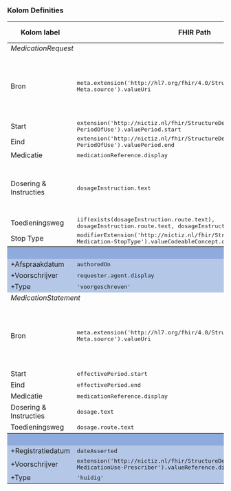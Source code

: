 ### Kolom Definities
<table class="grid">
<thead>
<th>Kolom label</th>
<th width="25%">FHIR Path</th>
<th>FHIR Type</th>
<th>Zib element</th>
<th>Toelichting of regels</th>
</thead>
<tbody>
<tr><td colspan=5><i>MedicationRequest</i></td></tr>
<tr>
<td>Bron</td>
<td><samp>meta.extension('http://hl7.org/fhir/4.0/StructureDefinition/extension-Meta.source').valueUri</samp></td>
<td><code>string</code></td>
<td>nvt</td>
<td>Lookup adhv uri (AGB-Z of OID) <code>&lt;adressering-base&gt;/Organization?identifier=&lt;.meta.tag.code&gt;</code> en gebruik dan <code>Organization.name</code></td>
</tr>
<tr>
<td>Start</td>
<td><samp>extension('http://nictiz.nl/fhir/StructureDefinition/zib-Medication-PeriodOfUse').valuePeriod.start</samp></td>
<td><code>dateTime</code></td>
<td>Gebruiksperiode/startDatumTijd</td>
<td></td>
</tr>
<tr>
<td>Eind</td>
<td><samp>extension('http://nictiz.nl/fhir/StructureDefinition/zib-Medication-PeriodOfUse').valuePeriod.end</samp></td>
<td><code>dateTime</code></td>
<td>Gebruiksperiode/eindDatumTijd</td>
<td></td>
</tr>
<tr>
<td>Medicatie</td>
<td><samp>medicationReference.display</samp></td>
<td><code>string</code></td>
<td>Afgesprokengeneesmiddel</td>
<td></td>
</tr>
<tr>
<td>Dosering & Instructies</td>
<td><samp>dosageInstruction.text</samp></td>
<td><code>string</code></td>
<td>Gebruiksinstructie/Omschrijving, Gebruiksinstructie/AanvullendeInstructie</td>
<td>N.B. Als gegenereerd uit discrete informatie dan wordt deze gemarkeerd met een icoontje &#9432;</td>
</tr>
<tr>
<td>Toedieningsweg</td>
<td><samp>iif(exists(dosageInstruction.route.text), dosageInstruction.route.text, dosageInstruction.route.coding.display)</samp></td>
<td><code>string</code></td>
<td>Gebruiksinstructie/Toedieningsweg</td>
<td></td>
</tr>
<tr>
<td>Stop Type</td>
<td><samp>modifierExtension('http://nictiz.nl/fhir/StructureDefinition/zib-Medication-StopType').valueCodeableConcept.coding.display</samp></td>
<td><code>string</code></td>
<td>StopType</td>
<td></td>
</tr>
<tr style="background-color:#8faadc; color:white"><th colspan="5">UITKLAPVELD</th></tr>
<tr style="background-color:#b4c7e7">
<td>+Afspraakdatum</td>
<td><samp>authoredOn</samp></td>
<td><code>dateTime</code></td>
<td>MedicatieafspraakDatumTijd</td>
<td></td>
</tr>
<tr style="background-color:#b4c7e7">
<td>+Voorschrijver</td>
<td><samp>requester.agent.display</samp></td>
<td><code>string</code></td>
<td>Voorschrijver::Zorgverlener</td>
<td></td>
</tr>
<tr style="background-color:#b4c7e7">
<td>+Type</td>
<td><samp>'voorgeschreven'</samp></td>
<td><code>string</code></td>
<td><i>nvt</i></td>
<td></td>
</tr>
<tr><td colspan=5><i>MedicationStatement</i></td></tr>
<tr>
<td>Bron</td>
<td><samp>meta.extension('http://hl7.org/fhir/4.0/StructureDefinition/extension-Meta.source').valueUri</samp></td>
<td><code>string</code></td>
<td>nvt</td>
<td>Lookup adhv uri (AGB-Z of OID) <code>&lt;adressering-base&gt;/Organization?identifier=&lt;.meta.tag.code&gt;</code> en gebruik dan <code>Organization.name</code></td>
</tr>
<tr>
<td>Start</td>
<td><samp>effectivePeriod.start</samp></td>
<td><code>dateTime</code></td>
<td>Gebruiksperiode/startDatumTijd</td>
<td></td>
</tr>
<tr>
<td>Eind</td>
<td><samp>effectivePeriod.end</samp></td>
<td><code>dateTime</code></td>
<td>Gebruiksperiode/eindDatumTijd</td>
<td></td>
</tr>
<tr>
<td>Medicatie</td>
<td><samp>medicationReference.display</samp></td>
<td><code>string</code></td>
<td>Gebruiksproduct</td>
<td></td>
</tr>
<tr>
<td>Dosering & Instructies</td>
<td><samp>dosage.text</samp></td>
<td><code>string</code></td>
<td>InstructionsForUse/Omschrijving</td>
<td></td>
</tr>
<tr>
<td>Toedieningsweg</td>
<td><samp>dosage.route.text</samp></td>
<td><code>string</code></td>
<td>InstructionsForUse/Toedieningsweg</td>
<td></td>
</tr>
<tr style="background-color:#8faadc; color:white"><th colspan="5">UITKLAPVELD</th></tr>
<tr style="background-color:#b4c7e7">
<td>+Registratiedatum</td>
<td><samp>dateAsserted</samp></td>
<td><code>dateTime</code></td>
<td>MedicatieGebruikDatumTijd</td>
<td></td>
</tr>
<tr style="background-color:#b4c7e7">
<td>+Voorschrijver</td>
<td><samp>extension('http://nictiz.nl/fhir/StructureDefinition/zib-MedicationUse-Prescriber').valueReference.display</samp></td>
<td><code>string</code></td>
<td>Voorschrijver::Zorgverlener</td>
<td></td>
</tr>
<tr style="background-color:#b4c7e7">
<td>+Type</td>
<td><samp>'huidig'</samp></td>
<td><code>string</code></td>
<td><i>nvt</i></td>
<td></td>
</tr>
</tbody>
</table>